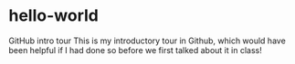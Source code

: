 # hello-world
GitHub intro tour
This is my introductory tour in Github, which would have been helpful if I had done so before we first talked about it in class!
